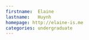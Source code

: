 ```yaml
---
firstname:  Elaine
lastname:   Huynh
homepage: http://elaine-is.me
categories: undergraduate
---
```

